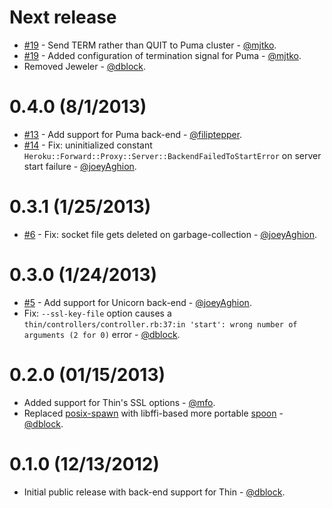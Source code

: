 Next release
============

* [#19](https://github.com/dblock/heroku-forward/pull/19) - Send TERM rather than QUIT to Puma cluster - [@mjtko](https://github.com/mjtko).
* [#19](https://github.com/dblock/heroku-forward/pull/19) - Added configuration of termination signal for Puma - [@mjtko](https://github.com/mjtko).
* Removed Jeweler - [@dblock](https://github.com/dblock).

0.4.0 (8/1/2013)
================

* [#13](https://github.com/dblock/heroku-forward/pull/13) - Add support for Puma back-end - [@filiptepper](https://github.com/filiptepper).
* [#14](https://github.com/dblock/heroku-forward/issues/14) - Fix: uninitialized constant `Heroku::Forward::Proxy::Server::BackendFailedToStartError` on server start failure - [@joeyAghion](https://github.com/joeyAghion).

0.3.1 (1/25/2013)
=================

* [#6](https://github.com/dblock/heroku-forward/pull/6) - Fix: socket file gets deleted on garbage-collection - [@joeyAghion](https://github.com/joeyAghion).

0.3.0 (1/24/2013)
=================

* [#5](https://github.com/dblock/heroku-forward/pull/5) - Add support for Unicorn back-end - [@joeyAghion](https://github.com/joeyAghion).
* Fix: `--ssl-key-file` option causes a `thin/controllers/controller.rb:37:in 'start': wrong number of arguments (2 for 0)` error - [@dblock](https://github.com/dblock).

0.2.0 (01/15/2013)
==================

* Added support for Thin's SSL options - [@mfo](https://github.com/mfo).
* Replaced [posix-spawn](https://github.com/rtomayko/posix-spawn) with libffi-based more portable [spoon](https://github.com/headius/spoon) - [@dblock](https://github.com/dblock).

0.1.0 (12/13/2012)
==================

* Initial public release with back-end support for Thin - [@dblock](https://github.com/dblock).

